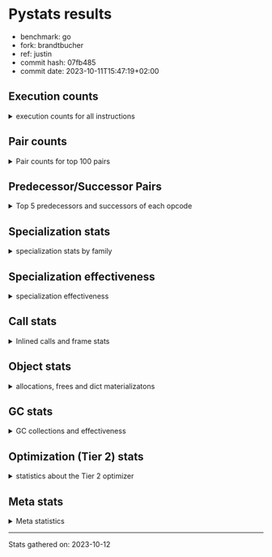 
# Pystats results

- benchmark: go
- fork: brandtbucher
- ref: justin
- commit hash: 07fb485
- commit date: 2023-10-11T15:47:19+02:00

## Execution counts

<details>
<summary> execution counts for all instructions </summary>

|Name | Count | Self | Cumulative | Miss ratio | 
|---|---:|---:|---:|---:|
| LOAD_FAST | 362,138,460 | 25.0% | 25.0% |  |
| LOAD_ATTR_WITH_HINT | 148,575,720 | 10.3% | 35.3% |  |
| STORE_FAST | 94,490,280 | 6.5% | 41.8% |  |
| POP_JUMP_IF_FALSE | 76,645,860 | 5.3% | 47.1% |  |
| LOAD_ATTR_INSTANCE_VALUE | 71,792,460 | 5.0% | 52.1% |  |
| COMPARE_OP_INT | 59,048,760 | 4.1% | 56.2% | 0.0% |
| RESUME_CHECK | 49,134,000 | 3.4% | 59.6% | 0.0% |
| LOAD_CONST | 40,957,320 | 2.8% | 62.4% |  |
| CALL_PY_EXACT_ARGS | 39,130,620 | 2.7% | 65.1% |  |
| LOAD_FAST_LOAD_FAST | 35,151,960 | 2.4% | 67.6% |  |
| RETURN_VALUE | 35,078,340 | 2.4% | 70.0% |  |
| COPY | 34,855,680 | 2.4% | 72.4% |  |
| STORE_ATTR_WITH_HINT | 30,535,780 | 2.1% | 74.5% | 0.0% |
| TO_BOOL_BOOL | 30,197,460 | 2.1% | 76.6% | 2.1% |
| LOAD_GLOBAL_MODULE | 29,384,500 | 2.0% | 78.6% |  |
| POP_TOP | 24,285,060 | 1.7% | 80.3% |  |
| POP_JUMP_IF_TRUE | 23,333,220 | 1.6% | 81.9% |  |
| LOAD_ATTR | 23,136,820 | 1.6% | 83.5% |  |
| ENTER_EXECUTOR | 21,902,280 | 1.5% | 85.0% |  |
| SWAP | 19,663,740 | 1.4% | 86.4% |  |
| LOAD_ATTR_METHOD_WITH_VALUES | 19,350,720 | 1.3% | 87.7% | 0.0% |
| RETURN_CONST | 19,128,660 | 1.3% | 89.0% |  |
| BINARY_SUBSCR_LIST_INT | 18,781,800 | 1.3% | 90.3% | 0.2% |
| BINARY_OP_SUBTRACT_INT | 15,065,940 | 1.0% | 91.4% |  |
| BINARY_OP_ADD_INT | 14,607,140 | 1.0% | 92.4% | 0.6% |
| STORE_ATTR_INSTANCE_VALUE | 13,133,220 | 0.9% | 93.3% |  |
| BINARY_OP | 13,028,160 | 0.9% | 94.2% |  |
| TO_BOOL_INT | 9,947,220 | 0.7% | 94.9% | 6.4% |
| STORE_SUBSCR_LIST_INT | 8,497,080 | 0.6% | 95.5% |  |
| CALL_PY_WITH_DEFAULTS | 6,332,760 | 0.4% | 95.9% |  |
| GET_ITER | 5,761,020 | 0.4% | 96.3% |  |
| FOR_ITER_LIST | 5,717,520 | 0.4% | 96.7% |  |
| CALL | 5,286,540 | 0.4% | 97.1% |  |
| STORE_GLOBAL | 5,201,940 | 0.4% | 97.4% |  |
| LOAD_ATTR_METHOD_NO_DICT | 4,478,400 | 0.3% | 97.7% |  |
| JUMP_FORWARD | 3,506,340 | 0.2% | 98.0% |  |
| LOAD_GLOBAL_BUILTIN | 3,067,620 | 0.2% | 98.2% |  |
| CALL_KW | 2,722,020 | 0.2% | 98.4% |  |
| CALL_LEN | 2,122,380 | 0.1% | 98.5% |  |
| STORE_FAST_STORE_FAST | 1,916,880 | 0.1% | 98.7% |  |
| UNARY_NOT | 1,887,540 | 0.1% | 98.8% |  |
| CONTAINS_OP | 1,887,540 | 0.1% | 98.9% |  |
| CALL_LIST_APPEND | 1,858,800 | 0.1% | 99.1% |  |
| PUSH_NULL | 1,748,760 | 0.1% | 99.2% |  |
| LOAD_ATTR_MODULE | 1,702,600 | 0.1% | 99.3% |  |
| CALL_METHOD_DESCRIPTOR_O | 1,296,180 | 0.1% | 99.4% |  |
| CALL_METHOD_DESCRIPTOR_FAST | 1,296,120 | 0.1% | 99.5% | 0.0% |
| LIST_APPEND | 1,008,660 | 0.1% | 99.5% |  |
| CALL_BUILTIN_CLASS | 932,460 | 0.1% | 99.6% |  |
| CALL_BUILTIN_O | 925,020 | 0.1% | 99.7% |  |
| BINARY_OP_MULTIPLY_INT | 882,960 | 0.1% | 99.7% |  |
| CALL_BUILTIN_FAST | 837,900 | 0.1% | 99.8% |  |
| BINARY_OP_ADD_FLOAT | 837,900 | 0.1% | 99.8% |  |
| TO_BOOL_ALWAYS_TRUE | 825,320 | 0.1% | 99.9% | 2.6% |
| COMPARE_OP_FLOAT | 796,020 | 0.1% | 100.0% | 2.4% |
| COMPARE_OP | 98,280 | 0.0% | 100.0% |  |
| BUILD_LIST | 67,800 | 0.0% | 100.0% |  |
| CALL_METHOD_DESCRIPTOR_NOARGS | 53,280 | 0.0% | 100.0% |  |
| EXIT_INIT_CHECK | 46,140 | 0.0% | 100.0% |  |
| CALL_ALLOC_AND_ENTER_INIT | 46,140 | 0.0% | 100.0% |  |
| POP_JUMP_IF_NOT_NONE | 41,160 | 0.0% | 100.0% |  |
| IS_OP | 41,160 | 0.0% | 100.0% |  |
| TO_BOOL_NONE | 36,380 | 0.0% | 100.0% | 60.4% |
| LOAD_FAST_AND_CLEAR | 33,960 | 0.0% | 100.0% |  |
| FOR_ITER_RANGE | 33,960 | 0.0% | 100.0% |  |
| STORE_FAST_LOAD_FAST | 24,060 | 0.0% | 100.0% |  |
| NOP | 12,060 | 0.0% | 100.0% |  |
| TO_BOOL_LIST | 12,000 | 0.0% | 100.0% |  |
| UNPACK_SEQUENCE_TWO_TUPLE | 9,720 | 0.0% | 100.0% |  |
| FOR_ITER_TUPLE | 9,720 | 0.0% | 100.0% |  |
| STORE_ATTR | 7,940 | 0.0% | 100.0% |  |
| BINARY_SUBSCR | 2,280 | 0.0% | 100.0% |  |
| LOAD_GLOBAL | 220 | 0.0% | 100.0% |  |
| LOAD_DEREF | 180 | 0.0% | 100.0% |  |
| JUMP_BACKWARD | 180 | 0.0% | 100.0% |  |
| COPY_FREE_VARS | 120 | 0.0% | 100.0% |  |
| CALL_ISINSTANCE | 120 | 0.0% | 100.0% |  |
| BUILD_TUPLE | 120 | 0.0% | 100.0% |  |
| LOAD_SUPER_ATTR_METHOD | 60 | 0.0% | 100.0% |  |
| CALL_TYPE_1 | 60 | 0.0% | 100.0% |  |
| CALL_FUNCTION_EX | 60 | 0.0% | 100.0% |  |
| BINARY_OP_SUBTRACT_FLOAT | 60 | 0.0% | 100.0% |  |


</details>

## Pair counts

<details>
<summary> Pair counts for top 100 pairs </summary>

|Pair | Count | Self | Cumulative | 
|---|---:|---:|---:|
| LOAD_FAST LOAD_ATTR_WITH_HINT | 136,009,560 | 9.4% | 9.4% |
| STORE_FAST LOAD_FAST | 77,856,540 | 5.4% | 14.8% |
| POP_JUMP_IF_FALSE LOAD_FAST | 61,244,280 | 4.2% | 19.0% |
| COMPARE_OP_INT POP_JUMP_IF_FALSE | 47,734,980 | 3.3% | 22.3% |
| LOAD_ATTR_WITH_HINT LOAD_FAST | 42,245,460 | 2.9% | 25.2% |
| RESUME_CHECK LOAD_FAST | 40,609,980 | 2.8% | 28.0% |
| LOAD_FAST LOAD_ATTR_INSTANCE_VALUE | 39,312,160 | 2.7% | 30.8% |
| CALL_PY_EXACT_ARGS RESUME_CHECK | 39,130,620 | 2.7% | 33.5% |
| LOAD_ATTR_INSTANCE_VALUE LOAD_FAST | 30,350,400 | 2.1% | 35.6% |
| LOAD_FAST RETURN_VALUE | 29,576,460 | 2.0% | 37.6% |
| RETURN_VALUE STORE_FAST | 29,572,020 | 2.0% | 39.7% |
| LOAD_ATTR_WITH_HINT COMPARE_OP_INT | 29,555,340 | 2.0% | 41.7% |
| LOAD_ATTR_WITH_HINT STORE_FAST | 29,381,880 | 2.0% | 43.7% |
| LOAD_FAST COPY | 25,387,620 | 1.8% | 45.5% |
| LOAD_FAST LOAD_ATTR | 23,131,040 | 1.6% | 47.1% |
| TO_BOOL_BOOL POP_JUMP_IF_FALSE | 23,060,820 | 1.6% | 48.7% |
| LOAD_FAST CALL_PY_EXACT_ARGS | 22,063,060 | 1.5% | 50.2% |
| STORE_ATTR_WITH_HINT LOAD_FAST | 21,309,380 | 1.5% | 51.7% |
| LOAD_FAST TO_BOOL_BOOL | 21,304,200 | 1.5% | 53.2% |
| LOAD_ATTR LOAD_FAST | 18,387,900 | 1.3% | 54.4% |
| LOAD_ATTR_WITH_HINT LOAD_CONST | 17,688,420 | 1.2% | 55.6% |
| LOAD_FAST_LOAD_FAST LOAD_ATTR_INSTANCE_VALUE | 16,674,780 | 1.2% | 56.8% |
| LOAD_GLOBAL_MODULE COMPARE_OP_INT | 15,295,480 | 1.1% | 57.9% |
| RETURN_CONST POP_TOP | 14,737,920 | 1.0% | 58.9% |
| LOAD_FAST BINARY_SUBSCR_LIST_INT | 13,345,880 | 0.9% | 59.8% |
| POP_TOP LOAD_FAST | 12,286,620 | 0.8% | 60.7% |
| LOAD_ATTR_INSTANCE_VALUE LOAD_ATTR_METHOD_WITH_VALUES | 11,678,820 | 0.8% | 61.5% |
| SWAP STORE_ATTR_WITH_HINT | 11,320,080 | 0.8% | 62.2% |
| COPY LOAD_ATTR_WITH_HINT | 11,320,080 | 0.8% | 63.0% |
| LOAD_CONST BINARY_OP_SUBTRACT_INT | 11,290,860 | 0.8% | 63.8% |
| COMPARE_OP_INT POP_JUMP_IF_TRUE | 11,289,660 | 0.8% | 64.6% |
| LOAD_CONST BINARY_OP_ADD_INT | 11,033,980 | 0.8% | 65.3% |
| LOAD_FAST STORE_ATTR_WITH_HINT | 10,275,740 | 0.7% | 66.1% |
| POP_JUMP_IF_TRUE ENTER_EXECUTOR | 9,740,880 | 0.7% | 66.7% |
| LOAD_ATTR_METHOD_WITH_VALUES LOAD_FAST | 9,354,660 | 0.6% | 67.4% |
| LOAD_ATTR_WITH_HINT LOAD_GLOBAL_MODULE | 9,022,920 | 0.6% | 68.0% |
| BINARY_OP_SUBTRACT_INT SWAP | 8,638,020 | 0.6% | 68.6% |
| LOAD_FAST STORE_SUBSCR_LIST_INT | 8,497,080 | 0.6% | 69.2% |
| SWAP STORE_ATTR_INSTANCE_VALUE | 8,223,420 | 0.6% | 69.8% |
| COPY LOAD_ATTR_INSTANCE_VALUE | 8,223,420 | 0.6% | 70.3% |
| BINARY_SUBSCR_LIST_INT BINARY_OP | 8,196,840 | 0.6% | 70.9% |
| BINARY_OP SWAP | 8,196,840 | 0.6% | 71.5% |
| LOAD_FAST LOAD_ATTR_METHOD_WITH_VALUES | 7,650,060 | 0.5% | 72.0% |
| LOAD_FAST_LOAD_FAST STORE_ATTR_WITH_HINT | 7,499,340 | 0.5% | 72.5% |
| LOAD_CONST COMPARE_OP_INT | 7,403,140 | 0.5% | 73.0% |
| POP_JUMP_IF_FALSE LOAD_FAST_LOAD_FAST | 7,061,280 | 0.5% | 73.5% |
| POP_JUMP_IF_TRUE LOAD_FAST | 6,763,620 | 0.5% | 74.0% |
| ENTER_EXECUTOR LOAD_FAST | 6,685,980 | 0.5% | 74.4% |
| LOAD_FAST LOAD_GLOBAL_MODULE | 6,681,400 | 0.5% | 74.9% |
| BINARY_SUBSCR_LIST_INT STORE_FAST | 6,612,680 | 0.5% | 75.4% |
| STORE_FAST LOAD_FAST_LOAD_FAST | 6,382,440 | 0.4% | 75.8% |
| CALL_PY_WITH_DEFAULTS RESUME_CHECK | 6,332,760 | 0.4% | 76.2% |
| LOAD_GLOBAL_MODULE LOAD_FAST | 5,985,300 | 0.4% | 76.6% |
| LOAD_FAST LOAD_CONST | 5,903,040 | 0.4% | 77.1% |
| LOAD_ATTR_METHOD_WITH_VALUES LOAD_FAST_LOAD_FAST | 5,897,160 | 0.4% | 77.5% |
| COPY TO_BOOL_INT | 5,844,120 | 0.4% | 77.9% |
| BINARY_OP_ADD_INT STORE_FAST | 5,828,580 | 0.4% | 78.3% |
| GET_ITER FOR_ITER_LIST | 5,705,280 | 0.4% | 78.7% |
| FOR_ITER_LIST STORE_FAST | 5,693,460 | 0.4% | 79.1% |
| STORE_FAST COPY | 5,662,620 | 0.4% | 79.4% |
| COPY STORE_FAST | 5,662,620 | 0.4% | 79.8% |
| LOAD_ATTR_WITH_HINT GET_ITER | 5,625,660 | 0.4% | 80.2% |
| STORE_ATTR_INSTANCE_VALUE LOAD_FAST | 5,470,440 | 0.4% | 80.6% |
| TO_BOOL_BOOL POP_JUMP_IF_TRUE | 5,237,100 | 0.4% | 81.0% |
| LOAD_GLOBAL_MODULE LOAD_CONST | 5,201,940 | 0.4% | 81.3% |
| BINARY_OP_ADD_INT STORE_GLOBAL | 5,201,940 | 0.4% | 81.7% |
| TO_BOOL_INT POP_JUMP_IF_TRUE | 5,156,520 | 0.4% | 82.0% |
| BINARY_OP_SUBTRACT_INT STORE_FAST | 5,131,860 | 0.4% | 82.4% |
| TO_BOOL_INT POP_JUMP_IF_FALSE | 4,778,700 | 0.3% | 82.7% |
| LOAD_ATTR_INSTANCE_VALUE LOAD_ATTR_METHOD_NO_DICT | 4,418,100 | 0.3% | 83.0% |
| POP_TOP RETURN_CONST | 4,369,080 | 0.3% | 83.3% |
| STORE_ATTR_WITH_HINT ENTER_EXECUTOR | 4,345,140 | 0.3% | 83.6% |
| ENTER_EXECUTOR CALL_PY_WITH_DEFAULTS | 4,302,900 | 0.3% | 83.9% |
| POP_JUMP_IF_TRUE POP_TOP | 4,291,380 | 0.3% | 84.2% |
| STORE_ATTR_INSTANCE_VALUE RETURN_CONST | 4,138,440 | 0.3% | 84.5% |
| LOAD_ATTR_WITH_HINT BINARY_SUBSCR_LIST_INT | 4,092,360 | 0.3% | 84.8% |
| LOAD_ATTR_METHOD_WITH_VALUES CALL_PY_EXACT_ARGS | 4,074,720 | 0.3% | 85.1% |
| RESUME_CHECK LOAD_FAST_LOAD_FAST | 4,031,580 | 0.3% | 85.4% |
| STORE_SUBSCR_LIST_INT RETURN_CONST | 3,997,620 | 0.3% | 85.6% |
| STORE_SUBSCR_LIST_INT LOAD_FAST_LOAD_FAST | 3,997,620 | 0.3% | 85.9% |
| LOAD_ATTR_WITH_HINT LOAD_ATTR_INSTANCE_VALUE | 3,966,720 | 0.3% | 86.2% |
| RESUME_CHECK LOAD_GLOBAL_MODULE | 3,959,120 | 0.3% | 86.5% |
| STORE_GLOBAL LOAD_FAST | 3,917,880 | 0.3% | 86.7% |
| LOAD_FAST_LOAD_FAST BINARY_OP_SUBTRACT_INT | 3,775,080 | 0.3% | 87.0% |
| RETURN_CONST TO_BOOL_BOOL | 3,709,980 | 0.3% | 87.3% |
| LOAD_ATTR_INSTANCE_VALUE LOAD_ATTR_INSTANCE_VALUE | 3,603,300 | 0.2% | 87.5% |
| LOAD_CONST LOAD_FAST | 3,569,460 | 0.2% | 87.7% |
| LOAD_ATTR_INSTANCE_VALUE COMPARE_OP_INT | 3,547,680 | 0.2% | 88.0% |
| LOAD_ATTR_INSTANCE_VALUE CALL_PY_EXACT_ARGS | 3,183,600 | 0.2% | 88.2% |
| LOAD_FAST_LOAD_FAST CALL_PY_EXACT_ARGS | 3,153,480 | 0.2% | 88.4% |
| LOAD_ATTR_METHOD_NO_DICT LOAD_FAST | 3,129,060 | 0.2% | 88.6% |
| LOAD_GLOBAL_BUILTIN LOAD_FAST | 2,960,400 | 0.2% | 88.9% |
| CALL_KW RESUME_CHECK | 2,722,020 | 0.2% | 89.0% |
| BINARY_OP_ADD_INT SWAP | 2,708,640 | 0.2% | 89.2% |
| BINARY_SUBSCR_LIST_INT CALL_PY_EXACT_ARGS | 2,640,840 | 0.2% | 89.4% |
| POP_JUMP_IF_FALSE POP_TOP | 2,638,140 | 0.2% | 89.6% |
| ENTER_EXECUTOR CALL | 2,636,280 | 0.2% | 89.8% |
| LOAD_ATTR_WITH_HINT TO_BOOL_BOOL | 2,633,820 | 0.2% | 90.0% |
| CALL STORE_FAST | 2,621,820 | 0.2% | 90.1% |
| CALL LOAD_FAST | 2,621,820 | 0.2% | 90.3% |


</details>

## Predecessor/Successor Pairs

<details>
<summary> Top 5 predecessors and successors of each opcode </summary>

### BINARY_SUBSCR

<details>
<summary> Successors and predecessors for BINARY_SUBSCR </summary>

|Predecessors | Count | Percentage | 
|---|---:|---:|
| LOAD_FAST | 1,300 | 57.0% |
| BINARY_SUBSCR_LIST_INT | 820 | 36.0% |
| BINARY_SUBSCR | 160 | 7.0% |

|Successors | Count | Percentage | 
|---|---:|---:|
| STORE_FAST | 1,300 | 57.0% |
| BINARY_SUBSCR_LIST_INT | 820 | 36.0% |
| BINARY_SUBSCR | 160 | 7.0% |


</details>

### EXIT_INIT_CHECK

<details>
<summary> Successors and predecessors for EXIT_INIT_CHECK </summary>

|Predecessors | Count | Percentage | 
|---|---:|---:|
| RETURN_CONST | 46,140 | 100.0% |

|Successors | Count | Percentage | 
|---|---:|---:|
| RETURN_VALUE | 46,140 | 100.0% |


</details>

### GET_ITER

<details>
<summary> Successors and predecessors for GET_ITER </summary>

|Predecessors | Count | Percentage | 
|---|---:|---:|
| LOAD_ATTR_WITH_HINT | 5,625,660 | 97.7% |
| LOAD_ATTR_INSTANCE_VALUE | 67,680 | 1.2% |
| CALL_BUILTIN_CLASS | 33,960 | 0.6% |
| LOAD_FAST | 24,000 | 0.4% |
| LOAD_CONST | 9,720 | 0.2% |

|Successors | Count | Percentage | 
|---|---:|---:|
| FOR_ITER_LIST | 5,705,280 | 99.0% |
| LOAD_FAST_AND_CLEAR | 33,960 | 0.6% |
| FOR_ITER_RANGE | 12,060 | 0.2% |
| FOR_ITER_TUPLE | 9,720 | 0.2% |


</details>

### NOP

<details>
<summary> Successors and predecessors for NOP </summary>

|Predecessors | Count | Percentage | 
|---|---:|---:|
| STORE_FAST | 12,000 | 99.5% |
| POP_TOP | 60 | 0.5% |

|Successors | Count | Percentage | 
|---|---:|---:|
| LOAD_FAST | 12,000 | 99.5% |
| LOAD_DEREF | 60 | 0.5% |


</details>

### POP_TOP

<details>
<summary> Successors and predecessors for POP_TOP </summary>

|Predecessors | Count | Percentage | 
|---|---:|---:|
| RETURN_CONST | 14,737,920 | 60.7% |
| POP_JUMP_IF_TRUE | 4,291,380 | 17.7% |
| POP_JUMP_IF_FALSE | 2,638,140 | 10.9% |
| CALL_METHOD_DESCRIPTOR_O | 1,296,180 | 5.3% |
| CALL_METHOD_DESCRIPTOR_FAST | 1,296,120 | 5.3% |

|Successors | Count | Percentage | 
|---|---:|---:|
| LOAD_FAST | 12,286,620 | 50.6% |
| RETURN_CONST | 4,369,080 | 18.0% |
| ENTER_EXECUTOR | 2,252,760 | 9.3% |
| LOAD_CONST | 1,887,600 | 7.8% |
| LOAD_FAST_LOAD_FAST | 1,284,060 | 5.3% |


</details>

### PUSH_NULL

<details>
<summary> Successors and predecessors for PUSH_NULL </summary>

|Predecessors | Count | Percentage | 
|---|---:|---:|
| LOAD_ATTR_MODULE | 1,702,540 | 97.4% |
| LOAD_FAST | 46,140 | 2.6% |
| LOAD_DEREF | 60 | 0.0% |
| LOAD_ATTR | 20 | 0.0% |

|Successors | Count | Percentage | 
|---|---:|---:|
| LOAD_FAST | 883,920 | 50.5% |
| LOAD_GLOBAL_MODULE | 837,900 | 47.9% |
| CALL | 12,260 | 0.7% |
| LOAD_CONST | 9,780 | 0.6% |
| LOAD_GLOBAL_BUILTIN | 4,860 | 0.3% |


</details>

### RETURN_VALUE

<details>
<summary> Successors and predecessors for RETURN_VALUE </summary>

|Predecessors | Count | Percentage | 
|---|---:|---:|
| LOAD_FAST | 29,576,460 | 84.3% |
| CONTAINS_OP | 1,887,540 | 5.4% |
| RETURN_VALUE | 1,349,400 | 3.8% |
| BINARY_OP_ADD_FLOAT | 837,900 | 2.4% |
| POP_JUMP_IF_FALSE | 775,980 | 2.2% |

|Successors | Count | Percentage | 
|---|---:|---:|
| STORE_FAST | 29,572,020 | 84.3% |
| RETURN_VALUE | 1,349,400 | 3.8% |
| CALL_PY_EXACT_ARGS | 1,308,120 | 3.7% |
| TO_BOOL_INT | 1,249,740 | 3.6% |
| LOAD_FAST | 863,640 | 2.5% |


</details>

### UNARY_NOT

<details>
<summary> Successors and predecessors for UNARY_NOT </summary>

|Predecessors | Count | Percentage | 
|---|---:|---:|
| TO_BOOL_BOOL | 1,887,540 | 100.0% |

|Successors | Count | Percentage | 
|---|---:|---:|
| COPY | 1,887,540 | 100.0% |


</details>

### BINARY_OP

<details>
<summary> Successors and predecessors for BINARY_OP </summary>

|Predecessors | Count | Percentage | 
|---|---:|---:|
| BINARY_SUBSCR_LIST_INT | 8,196,840 | 62.9% |
| LOAD_FAST | 2,621,780 | 20.1% |
| CALL_BUILTIN_CLASS | 837,900 | 6.4% |
| BINARY_OP_MULTIPLY_INT | 837,900 | 6.4% |
| ENTER_EXECUTOR | 332,860 | 2.6% |

|Successors | Count | Percentage | 
|---|---:|---:|
| SWAP | 8,196,840 | 62.9% |
| CALL | 2,621,760 | 20.1% |
| STORE_FAST | 1,344,060 | 10.3% |
| CALL_BUILTIN_O | 837,900 | 6.4% |
| STORE_FAST_STORE_FAST | 9,720 | 0.1% |


</details>

### BUILD_LIST

<details>
<summary> Successors and predecessors for BUILD_LIST </summary>

|Predecessors | Count | Percentage | 
|---|---:|---:|
| SWAP | 33,960 | 50.1% |
| STORE_ATTR_INSTANCE_VALUE | 12,120 | 17.9% |
| LOAD_FAST | 12,000 | 17.7% |
| STORE_FAST_STORE_FAST | 9,720 | 14.3% |

|Successors | Count | Percentage | 
|---|---:|---:|
| SWAP | 33,960 | 50.1% |
| LOAD_FAST | 21,840 | 32.2% |
| STORE_FAST | 12,000 | 17.7% |


</details>

### BUILD_TUPLE

<details>
<summary> Successors and predecessors for BUILD_TUPLE </summary>

|Predecessors | Count | Percentage | 
|---|---:|---:|
| LOAD_GLOBAL_BUILTIN | 120 | 100.0% |

|Successors | Count | Percentage | 
|---|---:|---:|
| CALL_ISINSTANCE | 120 | 100.0% |


</details>

### CALL

<details>
<summary> Successors and predecessors for CALL </summary>

|Predecessors | Count | Percentage | 
|---|---:|---:|
| ENTER_EXECUTOR | 2,636,280 | 49.9% |
| BINARY_OP | 2,621,760 | 49.6% |
| PUSH_NULL | 12,260 | 0.2% |
| LOAD_CONST | 9,780 | 0.2% |
| CALL_LEN | 4,860 | 0.1% |

|Successors | Count | Percentage | 
|---|---:|---:|
| STORE_FAST | 2,621,820 | 49.6% |
| LOAD_FAST | 2,621,820 | 49.6% |
| RESUME_CHECK | 41,160 | 0.8% |
| CALL | 1,440 | 0.0% |
| CALL_PY_EXACT_ARGS | 100 | 0.0% |


</details>

### CALL_FUNCTION_EX

<details>
<summary> Successors and predecessors for CALL_FUNCTION_EX </summary>

|Predecessors | Count | Percentage | 
|---|---:|---:|
| LOAD_FAST | 60 | 100.0% |

|Successors | Count | Percentage | 
|---|---:|---:|
| COPY_FREE_VARS | 60 | 100.0% |


</details>

### CALL_KW

<details>
<summary> Successors and predecessors for CALL_KW </summary>

|Predecessors | Count | Percentage | 
|---|---:|---:|
| LOAD_CONST | 2,584,800 | 95.0% |
| ENTER_EXECUTOR | 137,220 | 5.0% |

|Successors | Count | Percentage | 
|---|---:|---:|
| RESUME_CHECK | 2,722,020 | 100.0% |


</details>

### COMPARE_OP

<details>
<summary> Successors and predecessors for COMPARE_OP </summary>

|Predecessors | Count | Percentage | 
|---|---:|---:|
| LOAD_CONST | 30,140 | 30.7% |
| LOAD_FAST_LOAD_FAST | 30,120 | 30.6% |
| COMPARE_OP_INT | 24,120 | 24.5% |
| RETURN_VALUE | 12,000 | 12.2% |
| COMPARE_OP | 980 | 1.0% |

|Successors | Count | Percentage | 
|---|---:|---:|
| POP_JUMP_IF_FALSE | 84,240 | 85.7% |
| STORE_FAST | 12,000 | 12.2% |
| COMPARE_OP | 980 | 1.0% |
| POP_JUMP_IF_TRUE | 540 | 0.5% |
| COMPARE_OP_FLOAT | 360 | 0.4% |


</details>

### CONTAINS_OP

<details>
<summary> Successors and predecessors for CONTAINS_OP </summary>

|Predecessors | Count | Percentage | 
|---|---:|---:|
| LOAD_ATTR_INSTANCE_VALUE | 1,887,540 | 100.0% |

|Successors | Count | Percentage | 
|---|---:|---:|
| RETURN_VALUE | 1,887,540 | 100.0% |


</details>

### COPY

<details>
<summary> Successors and predecessors for COPY </summary>

|Predecessors | Count | Percentage | 
|---|---:|---:|
| LOAD_FAST | 25,387,620 | 72.8% |
| STORE_FAST | 5,662,620 | 16.2% |
| UNARY_NOT | 1,887,540 | 5.4% |
| LOAD_CONST | 1,887,540 | 5.4% |
| SWAP | 18,360 | 0.1% |

|Successors | Count | Percentage | 
|---|---:|---:|
| LOAD_ATTR_WITH_HINT | 11,320,080 | 32.5% |
| LOAD_ATTR_INSTANCE_VALUE | 8,223,420 | 23.6% |
| TO_BOOL_INT | 5,844,120 | 16.8% |
| STORE_FAST | 5,662,620 | 16.2% |
| TO_BOOL_BOOL | 1,887,540 | 5.4% |


</details>

### COPY_FREE_VARS

<details>
<summary> Successors and predecessors for COPY_FREE_VARS </summary>

|Predecessors | Count | Percentage | 
|---|---:|---:|
| CALL_FUNCTION_EX | 60 | 50.0% |
| CALL | 60 | 50.0% |

|Successors | Count | Percentage | 
|---|---:|---:|
| RESUME_CHECK | 120 | 100.0% |


</details>

### ENTER_EXECUTOR

<details>
<summary> Successors and predecessors for ENTER_EXECUTOR </summary>

|Predecessors | Count | Percentage | 
|---|---:|---:|
| POP_JUMP_IF_TRUE | 9,740,880 | 44.5% |
| STORE_ATTR_WITH_HINT | 4,345,140 | 19.8% |
| POP_TOP | 2,252,760 | 10.3% |
| ENTER_EXECUTOR | 1,824,540 | 8.3% |
| STORE_FAST | 1,348,920 | 6.2% |

|Successors | Count | Percentage | 
|---|---:|---:|
| LOAD_FAST | 6,685,980 | 30.5% |
| CALL_PY_WITH_DEFAULTS | 4,302,900 | 19.6% |
| CALL | 2,636,280 | 12.0% |
| ENTER_EXECUTOR | 1,824,540 | 8.3% |
| RETURN_CONST | 1,682,400 | 7.7% |


</details>

### IS_OP

<details>
<summary> Successors and predecessors for IS_OP </summary>

|Predecessors | Count | Percentage | 
|---|---:|---:|
| LOAD_GLOBAL_MODULE | 41,160 | 100.0% |

|Successors | Count | Percentage | 
|---|---:|---:|
| POP_JUMP_IF_FALSE | 41,160 | 100.0% |


</details>

### JUMP_BACKWARD

<details>
<summary> Successors and predecessors for JUMP_BACKWARD </summary>

|Predecessors | Count | Percentage | 
|---|---:|---:|
| STORE_FAST_STORE_FAST | 180 | 100.0% |

|Successors | Count | Percentage | 
|---|---:|---:|
| FOR_ITER_LIST | 180 | 100.0% |


</details>

### JUMP_FORWARD

<details>
<summary> Successors and predecessors for JUMP_FORWARD </summary>

|Predecessors | Count | Percentage | 
|---|---:|---:|
| STORE_FAST | 1,514,700 | 43.2% |
| POP_TOP | 1,284,060 | 36.6% |
| STORE_ATTR_INSTANCE_VALUE | 678,300 | 19.3% |
| POP_JUMP_IF_TRUE | 17,280 | 0.5% |
| CALL_LIST_APPEND | 12,000 | 0.3% |

|Successors | Count | Percentage | 
|---|---:|---:|
| LOAD_GLOBAL_MODULE | 1,490,700 | 42.5% |
| LOAD_FAST | 1,328,700 | 37.9% |
| LOAD_FAST_LOAD_FAST | 678,300 | 19.3% |
| LOAD_CONST | 8,640 | 0.2% |


</details>

### LIST_APPEND

<details>
<summary> Successors and predecessors for LIST_APPEND </summary>

|Predecessors | Count | Percentage | 
|---|---:|---:|
| LOAD_FAST | 957,720 | 94.9% |
| RETURN_VALUE | 38,880 | 3.9% |
| LOAD_CONST | 12,060 | 1.2% |

|Successors | Count | Percentage | 
|---|---:|---:|
| ENTER_EXECUTOR | 1,008,660 | 100.0% |


</details>

### LOAD_ATTR

<details>
<summary> Successors and predecessors for LOAD_ATTR </summary>

|Predecessors | Count | Percentage | 
|---|---:|---:|
| LOAD_FAST | 23,131,040 | 100.0% |
| LOAD_ATTR | 5,680 | 0.0% |
| LOAD_GLOBAL_MODULE | 60 | 0.0% |
| RETURN_VALUE | 20 | 0.0% |
| LOAD_GLOBAL | 20 | 0.0% |

|Successors | Count | Percentage | 
|---|---:|---:|
| LOAD_FAST | 18,387,900 | 79.5% |
| LOAD_CONST | 2,388,180 | 10.3% |
| CALL_PY_WITH_DEFAULTS | 1,809,720 | 7.8% |
| LOAD_FAST_LOAD_FAST | 504,000 | 2.2% |
| STORE_FAST | 41,160 | 0.2% |


</details>

### LOAD_CONST

<details>
<summary> Successors and predecessors for LOAD_CONST </summary>

|Predecessors | Count | Percentage | 
|---|---:|---:|
| LOAD_ATTR_WITH_HINT | 17,688,420 | 43.2% |
| LOAD_FAST | 5,903,040 | 14.4% |
| LOAD_GLOBAL_MODULE | 5,201,940 | 12.7% |
| LOAD_CONST | 2,584,800 | 6.3% |
| STORE_ATTR_WITH_HINT | 2,573,400 | 6.3% |

|Successors | Count | Percentage | 
|---|---:|---:|
| BINARY_OP_SUBTRACT_INT | 11,290,860 | 27.6% |
| BINARY_OP_ADD_INT | 11,033,980 | 26.9% |
| COMPARE_OP_INT | 7,403,140 | 18.1% |
| LOAD_FAST | 3,569,460 | 8.7% |
| LOAD_CONST | 2,584,800 | 6.3% |


</details>

### LOAD_DEREF

<details>
<summary> Successors and predecessors for LOAD_DEREF </summary>

|Predecessors | Count | Percentage | 
|---|---:|---:|
| STORE_FAST | 60 | 33.3% |
| NOP | 60 | 33.3% |
| LOAD_GLOBAL_BUILTIN | 60 | 33.3% |

|Successors | Count | Percentage | 
|---|---:|---:|
| STORE_FAST | 60 | 33.3% |
| PUSH_NULL | 60 | 33.3% |
| LOAD_FAST | 60 | 33.3% |


</details>

### LOAD_FAST

<details>
<summary> Successors and predecessors for LOAD_FAST </summary>

|Predecessors | Count | Percentage | 
|---|---:|---:|
| STORE_FAST | 77,856,540 | 21.5% |
| POP_JUMP_IF_FALSE | 61,244,280 | 16.9% |
| LOAD_ATTR_WITH_HINT | 42,245,460 | 11.7% |
| RESUME_CHECK | 40,609,980 | 11.2% |
| LOAD_ATTR_INSTANCE_VALUE | 30,350,400 | 8.4% |

|Successors | Count | Percentage | 
|---|---:|---:|
| LOAD_ATTR_WITH_HINT | 136,009,560 | 37.6% |
| LOAD_ATTR_INSTANCE_VALUE | 39,312,160 | 10.9% |
| RETURN_VALUE | 29,576,460 | 8.2% |
| COPY | 25,387,620 | 7.0% |
| LOAD_ATTR | 23,131,040 | 6.4% |


</details>

### LOAD_FAST_AND_CLEAR

<details>
<summary> Successors and predecessors for LOAD_FAST_AND_CLEAR </summary>

|Predecessors | Count | Percentage | 
|---|---:|---:|
| GET_ITER | 33,960 | 100.0% |

|Successors | Count | Percentage | 
|---|---:|---:|
| SWAP | 33,960 | 100.0% |


</details>

### LOAD_FAST_LOAD_FAST

<details>
<summary> Successors and predecessors for LOAD_FAST_LOAD_FAST </summary>

|Predecessors | Count | Percentage | 
|---|---:|---:|
| POP_JUMP_IF_FALSE | 7,061,280 | 20.1% |
| STORE_FAST | 6,382,440 | 18.2% |
| LOAD_ATTR_METHOD_WITH_VALUES | 5,897,160 | 16.8% |
| RESUME_CHECK | 4,031,580 | 11.5% |
| STORE_SUBSCR_LIST_INT | 3,997,620 | 11.4% |

|Successors | Count | Percentage | 
|---|---:|---:|
| LOAD_ATTR_INSTANCE_VALUE | 16,674,780 | 47.4% |
| STORE_ATTR_WITH_HINT | 7,499,340 | 21.3% |
| BINARY_OP_SUBTRACT_INT | 3,775,080 | 10.7% |
| CALL_PY_EXACT_ARGS | 3,153,480 | 9.0% |
| COMPARE_OP_INT | 2,565,240 | 7.3% |


</details>

### LOAD_GLOBAL

<details>
<summary> Successors and predecessors for LOAD_GLOBAL </summary>

|Predecessors | Count | Percentage | 
|---|---:|---:|
| STORE_FAST | 40 | 18.2% |
| RETURN_VALUE | 40 | 18.2% |
| RESUME_CHECK | 40 | 18.2% |
| STORE_ATTR_INSTANCE_VALUE | 20 | 9.1% |
| POP_TOP | 20 | 9.1% |

|Successors | Count | Percentage | 
|---|---:|---:|
| LOAD_GLOBAL_MODULE | 180 | 81.8% |
| LOAD_GLOBAL_BUILTIN | 20 | 9.1% |
| LOAD_ATTR | 20 | 9.1% |


</details>

### POP_JUMP_IF_FALSE

<details>
<summary> Successors and predecessors for POP_JUMP_IF_FALSE </summary>

|Predecessors | Count | Percentage | 
|---|---:|---:|
| COMPARE_OP_INT | 47,734,980 | 62.3% |
| TO_BOOL_BOOL | 23,060,820 | 30.1% |
| TO_BOOL_INT | 4,778,700 | 6.2% |
| ENTER_EXECUTOR | 926,820 | 1.2% |
| COMPARE_OP | 84,240 | 0.1% |

|Successors | Count | Percentage | 
|---|---:|---:|
| LOAD_FAST | 61,244,280 | 79.9% |
| LOAD_FAST_LOAD_FAST | 7,061,280 | 9.2% |
| POP_TOP | 2,638,140 | 3.4% |
| LOAD_GLOBAL_MODULE | 1,894,480 | 2.5% |
| RETURN_CONST | 1,691,940 | 2.2% |


</details>

### POP_JUMP_IF_NOT_NONE

<details>
<summary> Successors and predecessors for POP_JUMP_IF_NOT_NONE </summary>

|Predecessors | Count | Percentage | 
|---|---:|---:|
| LOAD_FAST | 41,160 | 100.0% |

|Successors | Count | Percentage | 
|---|---:|---:|
| LOAD_FAST | 41,160 | 100.0% |


</details>

### POP_JUMP_IF_TRUE

<details>
<summary> Successors and predecessors for POP_JUMP_IF_TRUE </summary>

|Predecessors | Count | Percentage | 
|---|---:|---:|
| COMPARE_OP_INT | 11,289,660 | 48.4% |
| TO_BOOL_BOOL | 5,237,100 | 22.4% |
| TO_BOOL_INT | 5,156,520 | 22.1% |
| TO_BOOL_ALWAYS_TRUE | 817,780 | 3.5% |
| COMPARE_OP_FLOAT | 795,660 | 3.4% |

|Successors | Count | Percentage | 
|---|---:|---:|
| ENTER_EXECUTOR | 9,740,880 | 41.7% |
| LOAD_FAST | 6,763,620 | 29.0% |
| POP_TOP | 4,291,380 | 18.4% |
| RETURN_CONST | 1,432,080 | 6.1% |
| RETURN_VALUE | 507,900 | 2.2% |


</details>

### RETURN_CONST

<details>
<summary> Successors and predecessors for RETURN_CONST </summary>

|Predecessors | Count | Percentage | 
|---|---:|---:|
| POP_TOP | 4,369,080 | 22.8% |
| STORE_ATTR_INSTANCE_VALUE | 4,138,440 | 21.6% |
| STORE_SUBSCR_LIST_INT | 3,997,620 | 20.9% |
| CALL_LIST_APPEND | 1,805,100 | 9.4% |
| POP_JUMP_IF_FALSE | 1,691,940 | 8.8% |

|Successors | Count | Percentage | 
|---|---:|---:|
| POP_TOP | 14,737,920 | 77.0% |
| TO_BOOL_BOOL | 3,709,980 | 19.4% |
| TO_BOOL_INT | 634,620 | 3.3% |
| EXIT_INIT_CHECK | 46,140 | 0.2% |


</details>

### STORE_ATTR

<details>
<summary> Successors and predecessors for STORE_ATTR </summary>

|Predecessors | Count | Percentage | 
|---|---:|---:|
| LOAD_FAST | 3,780 | 47.6% |
| LOAD_FAST_LOAD_FAST | 3,420 | 43.1% |
| STORE_ATTR | 540 | 6.8% |
| STORE_ATTR_WITH_HINT | 200 | 2.5% |

|Successors | Count | Percentage | 
|---|---:|---:|
| LOAD_CONST | 6,840 | 86.1% |
| STORE_ATTR | 540 | 6.8% |
| LOAD_FAST | 340 | 4.3% |
| STORE_ATTR_WITH_HINT | 200 | 2.5% |
| STORE_ATTR_INSTANCE_VALUE | 20 | 0.3% |


</details>

### STORE_FAST

<details>
<summary> Successors and predecessors for STORE_FAST </summary>

|Predecessors | Count | Percentage | 
|---|---:|---:|
| RETURN_VALUE | 29,572,020 | 31.3% |
| LOAD_ATTR_WITH_HINT | 29,381,880 | 31.1% |
| BINARY_SUBSCR_LIST_INT | 6,612,680 | 7.0% |
| BINARY_OP_ADD_INT | 5,828,580 | 6.2% |
| FOR_ITER_LIST | 5,693,460 | 6.0% |

|Successors | Count | Percentage | 
|---|---:|---:|
| LOAD_FAST | 77,856,540 | 82.4% |
| LOAD_FAST_LOAD_FAST | 6,382,440 | 6.8% |
| COPY | 5,662,620 | 6.0% |
| LOAD_GLOBAL_MODULE | 1,669,600 | 1.8% |
| JUMP_FORWARD | 1,514,700 | 1.6% |


</details>

### STORE_FAST_LOAD_FAST

<details>
<summary> Successors and predecessors for STORE_FAST_LOAD_FAST </summary>

|Predecessors | Count | Percentage | 
|---|---:|---:|
| FOR_ITER_LIST | 12,060 | 50.1% |
| COPY | 12,000 | 49.9% |

|Successors | Count | Percentage | 
|---|---:|---:|
| LOAD_ATTR_METHOD_WITH_VALUES | 12,060 | 50.1% |
| LOAD_ATTR_INSTANCE_VALUE | 12,000 | 49.9% |


</details>

### STORE_FAST_STORE_FAST

<details>
<summary> Successors and predecessors for STORE_FAST_STORE_FAST </summary>

|Predecessors | Count | Percentage | 
|---|---:|---:|
| COPY | 1,887,540 | 98.5% |
| UNPACK_SEQUENCE_TWO_TUPLE | 9,720 | 0.5% |
| BINARY_OP_ADD_INT | 9,720 | 0.5% |
| BINARY_OP | 9,720 | 0.5% |
| LOAD_FAST | 180 | 0.0% |

|Successors | Count | Percentage | 
|---|---:|---:|
| LOAD_FAST | 1,887,540 | 98.5% |
| LOAD_FAST_LOAD_FAST | 9,720 | 0.5% |
| LOAD_CONST | 9,720 | 0.5% |
| BUILD_LIST | 9,720 | 0.5% |
| JUMP_BACKWARD | 180 | 0.0% |


</details>

### STORE_GLOBAL

<details>
<summary> Successors and predecessors for STORE_GLOBAL </summary>

|Predecessors | Count | Percentage | 
|---|---:|---:|
| BINARY_OP_ADD_INT | 5,201,940 | 100.0% |

|Successors | Count | Percentage | 
|---|---:|---:|
| LOAD_FAST | 3,917,880 | 75.3% |
| LOAD_GLOBAL_MODULE | 1,284,060 | 24.7% |


</details>

### SWAP

<details>
<summary> Successors and predecessors for SWAP </summary>

|Predecessors | Count | Percentage | 
|---|---:|---:|
| BINARY_OP_SUBTRACT_INT | 8,638,020 | 43.9% |
| BINARY_OP | 8,196,840 | 41.7% |
| BINARY_OP_ADD_INT | 2,708,640 | 13.8% |
| LOAD_FAST_AND_CLEAR | 33,960 | 0.2% |
| ENTER_EXECUTOR | 33,960 | 0.2% |

|Successors | Count | Percentage | 
|---|---:|---:|
| STORE_ATTR_WITH_HINT | 11,320,080 | 57.6% |
| STORE_ATTR_INSTANCE_VALUE | 8,223,420 | 41.8% |
| STORE_FAST | 33,960 | 0.2% |
| BUILD_LIST | 33,960 | 0.2% |
| FOR_ITER_RANGE | 21,900 | 0.1% |


</details>

### BINARY_OP_ADD_FLOAT

<details>
<summary> Successors and predecessors for BINARY_OP_ADD_FLOAT </summary>

|Predecessors | Count | Percentage | 
|---|---:|---:|
| CALL_BUILTIN_O | 837,900 | 100.0% |

|Successors | Count | Percentage | 
|---|---:|---:|
| RETURN_VALUE | 837,900 | 100.0% |


</details>

### BINARY_OP_ADD_INT

<details>
<summary> Successors and predecessors for BINARY_OP_ADD_INT </summary>

|Predecessors | Count | Percentage | 
|---|---:|---:|
| LOAD_CONST | 11,033,980 | 75.5% |
| LOAD_ATTR_INSTANCE_VALUE | 2,514,120 | 17.2% |
| LOAD_ATTR_WITH_HINT | 1,023,600 | 7.0% |
| LOAD_FAST_LOAD_FAST | 19,440 | 0.1% |
| LOAD_FAST | 8,640 | 0.1% |

|Successors | Count | Percentage | 
|---|---:|---:|
| STORE_FAST | 5,828,580 | 39.9% |
| STORE_GLOBAL | 5,201,940 | 35.6% |
| SWAP | 2,708,640 | 18.5% |
| CALL_BUILTIN_CLASS | 837,900 | 5.7% |
| STORE_FAST_STORE_FAST | 9,720 | 0.1% |


</details>

### BINARY_OP_MULTIPLY_INT

<details>
<summary> Successors and predecessors for BINARY_OP_MULTIPLY_INT </summary>

|Predecessors | Count | Percentage | 
|---|---:|---:|
| LOAD_FAST | 837,900 | 94.9% |
| LOAD_GLOBAL_MODULE | 45,060 | 5.1% |

|Successors | Count | Percentage | 
|---|---:|---:|
| BINARY_OP | 837,900 | 94.9% |
| CALL_BUILTIN_CLASS | 36,420 | 4.1% |
| LOAD_FAST | 8,640 | 1.0% |


</details>

### BINARY_OP_SUBTRACT_FLOAT

<details>
<summary> Successors and predecessors for BINARY_OP_SUBTRACT_FLOAT </summary>

|Predecessors | Count | Percentage | 
|---|---:|---:|
| LOAD_FAST | 40 | 66.7% |
| BINARY_OP | 20 | 33.3% |

|Successors | Count | Percentage | 
|---|---:|---:|
| STORE_FAST | 60 | 100.0% |


</details>

### BINARY_OP_SUBTRACT_INT

<details>
<summary> Successors and predecessors for BINARY_OP_SUBTRACT_INT </summary>

|Predecessors | Count | Percentage | 
|---|---:|---:|
| LOAD_CONST | 11,290,860 | 74.9% |
| LOAD_FAST_LOAD_FAST | 3,775,080 | 25.1% |

|Successors | Count | Percentage | 
|---|---:|---:|
| SWAP | 8,638,020 | 57.3% |
| STORE_FAST | 5,131,860 | 34.1% |
| BINARY_SUBSCR_LIST_INT | 1,296,060 | 8.6% |


</details>

### BINARY_SUBSCR_LIST_INT

<details>
<summary> Successors and predecessors for BINARY_SUBSCR_LIST_INT </summary>

|Predecessors | Count | Percentage | 
|---|---:|---:|
| LOAD_FAST | 13,345,880 | 71.1% |
| LOAD_ATTR_WITH_HINT | 4,092,360 | 21.8% |
| BINARY_OP_SUBTRACT_INT | 1,296,060 | 6.9% |
| RETURN_VALUE | 34,560 | 0.2% |
| LOAD_GLOBAL_MODULE | 12,120 | 0.1% |

|Successors | Count | Percentage | 
|---|---:|---:|
| BINARY_OP | 8,196,840 | 43.6% |
| STORE_FAST | 6,612,680 | 35.2% |
| CALL_PY_EXACT_ARGS | 2,640,840 | 14.1% |
| LOAD_FAST | 1,296,060 | 6.9% |
| CALL_LIST_APPEND | 34,560 | 0.2% |


</details>

### CALL_ALLOC_AND_ENTER_INIT

<details>
<summary> Successors and predecessors for CALL_ALLOC_AND_ENTER_INIT </summary>

|Predecessors | Count | Percentage | 
|---|---:|---:|
| LOAD_FAST | 24,240 | 52.5% |
| LOAD_GLOBAL_MODULE | 12,120 | 26.3% |
| ENTER_EXECUTOR | 9,600 | 20.8% |
| LOAD_FAST_LOAD_FAST | 120 | 0.3% |
| CALL | 60 | 0.1% |

|Successors | Count | Percentage | 
|---|---:|---:|
| RESUME_CHECK | 46,140 | 100.0% |


</details>

### CALL_BUILTIN_CLASS

<details>
<summary> Successors and predecessors for CALL_BUILTIN_CLASS </summary>

|Predecessors | Count | Percentage | 
|---|---:|---:|
| BINARY_OP_ADD_INT | 837,900 | 89.9% |
| BINARY_OP_MULTIPLY_INT | 36,420 | 3.9% |
| CALL_BUILTIN_CLASS | 24,240 | 2.6% |
| LOAD_GLOBAL_BUILTIN | 12,120 | 1.3% |
| LOAD_GLOBAL_MODULE | 12,040 | 1.3% |

|Successors | Count | Percentage | 
|---|---:|---:|
| BINARY_OP | 837,900 | 89.9% |
| LOAD_FAST | 36,360 | 3.9% |
| GET_ITER | 33,960 | 3.6% |
| CALL_BUILTIN_CLASS | 24,240 | 2.6% |


</details>

### CALL_BUILTIN_FAST

<details>
<summary> Successors and predecessors for CALL_BUILTIN_FAST </summary>

|Predecessors | Count | Percentage | 
|---|---:|---:|
| LOAD_FAST | 837,900 | 100.0% |

|Successors | Count | Percentage | 
|---|---:|---:|
| LOAD_CONST | 837,900 | 100.0% |


</details>

### CALL_BUILTIN_O

<details>
<summary> Successors and predecessors for CALL_BUILTIN_O </summary>

|Predecessors | Count | Percentage | 
|---|---:|---:|
| BINARY_OP | 837,900 | 90.6% |
| LOAD_FAST | 87,120 | 9.4% |

|Successors | Count | Percentage | 
|---|---:|---:|
| BINARY_OP_ADD_FLOAT | 837,900 | 90.6% |
| STORE_FAST | 87,120 | 9.4% |


</details>

### CALL_ISINSTANCE

<details>
<summary> Successors and predecessors for CALL_ISINSTANCE </summary>

|Predecessors | Count | Percentage | 
|---|---:|---:|
| BUILD_TUPLE | 120 | 100.0% |

|Successors | Count | Percentage | 
|---|---:|---:|
| TO_BOOL_BOOL | 120 | 100.0% |


</details>

### CALL_LEN

<details>
<summary> Successors and predecessors for CALL_LEN </summary>

|Predecessors | Count | Percentage | 
|---|---:|---:|
| LOAD_ATTR_INSTANCE_VALUE | 1,790,820 | 84.4% |
| LOAD_ATTR_WITH_HINT | 331,560 | 15.6% |

|Successors | Count | Percentage | 
|---|---:|---:|
| LOAD_CONST | 1,296,060 | 61.1% |
| LOAD_FAST | 477,840 | 22.5% |
| COMPARE_OP_INT | 331,560 | 15.6% |
| STORE_FAST | 12,060 | 0.6% |
| CALL | 4,860 | 0.2% |


</details>

### CALL_LIST_APPEND

<details>
<summary> Successors and predecessors for CALL_LIST_APPEND </summary>

|Predecessors | Count | Percentage | 
|---|---:|---:|
| LOAD_FAST | 1,824,240 | 98.1% |
| BINARY_SUBSCR_LIST_INT | 34,560 | 1.9% |

|Successors | Count | Percentage | 
|---|---:|---:|
| RETURN_CONST | 1,805,100 | 97.1% |
| ENTER_EXECUTOR | 34,560 | 1.9% |
| JUMP_FORWARD | 12,000 | 0.6% |
| LOAD_FAST | 7,140 | 0.4% |


</details>

### CALL_METHOD_DESCRIPTOR_FAST

<details>
<summary> Successors and predecessors for CALL_METHOD_DESCRIPTOR_FAST </summary>

|Predecessors | Count | Percentage | 
|---|---:|---:|
| LOAD_ATTR_METHOD_NO_DICT | 1,296,060 | 100.0% |
| LOAD_FAST | 60 | 0.0% |

|Successors | Count | Percentage | 
|---|---:|---:|
| POP_TOP | 1,296,120 | 100.0% |


</details>

### CALL_METHOD_DESCRIPTOR_NOARGS

<details>
<summary> Successors and predecessors for CALL_METHOD_DESCRIPTOR_NOARGS </summary>

|Predecessors | Count | Percentage | 
|---|---:|---:|
| LOAD_ATTR_METHOD_NO_DICT | 53,280 | 100.0% |

|Successors | Count | Percentage | 
|---|---:|---:|
| STORE_FAST | 41,160 | 77.3% |
| POP_TOP | 12,120 | 22.7% |


</details>

### CALL_METHOD_DESCRIPTOR_O

<details>
<summary> Successors and predecessors for CALL_METHOD_DESCRIPTOR_O </summary>

|Predecessors | Count | Percentage | 
|---|---:|---:|
| LOAD_ATTR_INSTANCE_VALUE | 1,296,180 | 100.0% |

|Successors | Count | Percentage | 
|---|---:|---:|
| POP_TOP | 1,296,180 | 100.0% |


</details>

### CALL_PY_EXACT_ARGS

<details>
<summary> Successors and predecessors for CALL_PY_EXACT_ARGS </summary>

|Predecessors | Count | Percentage | 
|---|---:|---:|
| LOAD_FAST | 22,063,060 | 56.4% |
| LOAD_ATTR_METHOD_WITH_VALUES | 4,074,720 | 10.4% |
| LOAD_ATTR_INSTANCE_VALUE | 3,183,600 | 8.1% |
| LOAD_FAST_LOAD_FAST | 3,153,480 | 8.1% |
| BINARY_SUBSCR_LIST_INT | 2,640,840 | 6.7% |

|Successors | Count | Percentage | 
|---|---:|---:|
| RESUME_CHECK | 39,130,620 | 100.0% |


</details>

### CALL_PY_WITH_DEFAULTS

<details>
<summary> Successors and predecessors for CALL_PY_WITH_DEFAULTS </summary>

|Predecessors | Count | Percentage | 
|---|---:|---:|
| ENTER_EXECUTOR | 4,302,900 | 67.9% |
| LOAD_ATTR | 1,809,720 | 28.6% |
| LOAD_FAST | 220,140 | 3.5% |

|Successors | Count | Percentage | 
|---|---:|---:|
| RESUME_CHECK | 6,332,760 | 100.0% |


</details>

### CALL_TYPE_1

<details>
<summary> Successors and predecessors for CALL_TYPE_1 </summary>

|Predecessors | Count | Percentage | 
|---|---:|---:|
| LOAD_CONST | 60 | 100.0% |

|Successors | Count | Percentage | 
|---|---:|---:|
| LOAD_GLOBAL_BUILTIN | 60 | 100.0% |


</details>

### COMPARE_OP_FLOAT

<details>
<summary> Successors and predecessors for COMPARE_OP_FLOAT </summary>

|Predecessors | Count | Percentage | 
|---|---:|---:|
| LOAD_FAST | 795,660 | 100.0% |
| COMPARE_OP | 360 | 0.0% |

|Successors | Count | Percentage | 
|---|---:|---:|
| POP_JUMP_IF_TRUE | 795,660 | 100.0% |
| COMPARE_OP | 360 | 0.0% |


</details>

### COMPARE_OP_INT

<details>
<summary> Successors and predecessors for COMPARE_OP_INT </summary>

|Predecessors | Count | Percentage | 
|---|---:|---:|
| LOAD_ATTR_WITH_HINT | 29,555,340 | 50.1% |
| LOAD_GLOBAL_MODULE | 15,295,480 | 25.9% |
| LOAD_CONST | 7,403,140 | 12.5% |
| LOAD_ATTR_INSTANCE_VALUE | 3,547,680 | 6.0% |
| LOAD_FAST_LOAD_FAST | 2,565,240 | 4.3% |

|Successors | Count | Percentage | 
|---|---:|---:|
| POP_JUMP_IF_FALSE | 47,734,980 | 80.8% |
| POP_JUMP_IF_TRUE | 11,289,660 | 19.1% |
| COMPARE_OP | 24,120 | 0.0% |


</details>

### FOR_ITER_LIST

<details>
<summary> Successors and predecessors for FOR_ITER_LIST </summary>

|Predecessors | Count | Percentage | 
|---|---:|---:|
| GET_ITER | 5,705,280 | 99.8% |
| SWAP | 12,060 | 0.2% |
| JUMP_BACKWARD | 180 | 0.0% |

|Successors | Count | Percentage | 
|---|---:|---:|
| STORE_FAST | 5,693,460 | 99.6% |
| STORE_FAST_LOAD_FAST | 12,060 | 0.2% |
| RETURN_CONST | 12,000 | 0.2% |


</details>

### FOR_ITER_RANGE

<details>
<summary> Successors and predecessors for FOR_ITER_RANGE </summary>

|Predecessors | Count | Percentage | 
|---|---:|---:|
| SWAP | 21,900 | 64.5% |
| GET_ITER | 12,060 | 35.5% |

|Successors | Count | Percentage | 
|---|---:|---:|
| STORE_FAST | 33,960 | 100.0% |


</details>

### FOR_ITER_TUPLE

<details>
<summary> Successors and predecessors for FOR_ITER_TUPLE </summary>

|Predecessors | Count | Percentage | 
|---|---:|---:|
| GET_ITER | 9,720 | 100.0% |

|Successors | Count | Percentage | 
|---|---:|---:|
| UNPACK_SEQUENCE_TWO_TUPLE | 9,720 | 100.0% |


</details>

### LOAD_ATTR_INSTANCE_VALUE

<details>
<summary> Successors and predecessors for LOAD_ATTR_INSTANCE_VALUE </summary>

|Predecessors | Count | Percentage | 
|---|---:|---:|
| LOAD_FAST | 39,312,160 | 54.8% |
| LOAD_FAST_LOAD_FAST | 16,674,780 | 23.2% |
| COPY | 8,223,420 | 11.5% |
| LOAD_ATTR_WITH_HINT | 3,966,720 | 5.5% |
| LOAD_ATTR_INSTANCE_VALUE | 3,603,300 | 5.0% |

|Successors | Count | Percentage | 
|---|---:|---:|
| LOAD_FAST | 30,350,400 | 42.3% |
| LOAD_ATTR_METHOD_WITH_VALUES | 11,678,820 | 16.3% |
| LOAD_ATTR_METHOD_NO_DICT | 4,418,100 | 6.2% |
| LOAD_ATTR_INSTANCE_VALUE | 3,603,300 | 5.0% |
| COMPARE_OP_INT | 3,547,680 | 4.9% |


</details>

### LOAD_ATTR_METHOD_NO_DICT

<details>
<summary> Successors and predecessors for LOAD_ATTR_METHOD_NO_DICT </summary>

|Predecessors | Count | Percentage | 
|---|---:|---:|
| LOAD_ATTR_INSTANCE_VALUE | 4,418,100 | 98.7% |
| LOAD_FAST | 60,300 | 1.3% |

|Successors | Count | Percentage | 
|---|---:|---:|
| LOAD_FAST | 3,129,060 | 69.9% |
| CALL_METHOD_DESCRIPTOR_FAST | 1,296,060 | 28.9% |
| CALL_METHOD_DESCRIPTOR_NOARGS | 53,280 | 1.2% |


</details>

### LOAD_ATTR_METHOD_WITH_VALUES

<details>
<summary> Successors and predecessors for LOAD_ATTR_METHOD_WITH_VALUES </summary>

|Predecessors | Count | Percentage | 
|---|---:|---:|
| LOAD_ATTR_INSTANCE_VALUE | 11,678,820 | 60.4% |
| LOAD_FAST | 7,650,060 | 39.5% |
| STORE_FAST_LOAD_FAST | 12,060 | 0.1% |
| ENTER_EXECUTOR | 9,600 | 0.0% |
| LOAD_ATTR_METHOD_WITH_VALUES | 120 | 0.0% |

|Successors | Count | Percentage | 
|---|---:|---:|
| LOAD_FAST | 9,354,660 | 48.3% |
| LOAD_FAST_LOAD_FAST | 5,897,160 | 30.5% |
| CALL_PY_EXACT_ARGS | 4,074,720 | 21.1% |
| LOAD_GLOBAL_MODULE | 24,000 | 0.1% |
| LOAD_ATTR_METHOD_WITH_VALUES | 120 | 0.0% |


</details>

### LOAD_ATTR_MODULE

<details>
<summary> Successors and predecessors for LOAD_ATTR_MODULE </summary>

|Predecessors | Count | Percentage | 
|---|---:|---:|
| LOAD_GLOBAL_MODULE | 1,702,540 | 100.0% |
| LOAD_ATTR | 60 | 0.0% |

|Successors | Count | Percentage | 
|---|---:|---:|
| PUSH_NULL | 1,702,540 | 100.0% |
| STORE_FAST | 60 | 0.0% |


</details>

### LOAD_ATTR_WITH_HINT

<details>
<summary> Successors and predecessors for LOAD_ATTR_WITH_HINT </summary>

|Predecessors | Count | Percentage | 
|---|---:|---:|
| LOAD_FAST | 136,009,560 | 91.5% |
| COPY | 11,320,080 | 7.6% |
| LOAD_ATTR_WITH_HINT | 1,246,080 | 0.8% |

|Successors | Count | Percentage | 
|---|---:|---:|
| LOAD_FAST | 42,245,460 | 28.4% |
| COMPARE_OP_INT | 29,555,340 | 19.9% |
| STORE_FAST | 29,381,880 | 19.8% |
| LOAD_CONST | 17,688,420 | 11.9% |
| LOAD_GLOBAL_MODULE | 9,022,920 | 6.1% |


</details>

### LOAD_GLOBAL_BUILTIN

<details>
<summary> Successors and predecessors for LOAD_GLOBAL_BUILTIN </summary>

|Predecessors | Count | Percentage | 
|---|---:|---:|
| LOAD_ATTR_INSTANCE_VALUE | 2,133,960 | 69.6% |
| RESUME_CHECK | 502,020 | 16.4% |
| LOAD_FAST | 331,680 | 10.8% |
| STORE_ATTR_INSTANCE_VALUE | 58,140 | 1.9% |
| LOAD_GLOBAL_BUILTIN | 24,600 | 0.8% |

|Successors | Count | Percentage | 
|---|---:|---:|
| LOAD_FAST | 2,960,400 | 96.5% |
| LOAD_GLOBAL_MODULE | 60,520 | 2.0% |
| LOAD_GLOBAL_BUILTIN | 24,600 | 0.8% |
| CALL_BUILTIN_CLASS | 12,120 | 0.4% |
| LOAD_CONST | 9,780 | 0.3% |


</details>

### LOAD_GLOBAL_MODULE

<details>
<summary> Successors and predecessors for LOAD_GLOBAL_MODULE </summary>

|Predecessors | Count | Percentage | 
|---|---:|---:|
| LOAD_ATTR_WITH_HINT | 9,022,920 | 30.7% |
| LOAD_FAST | 6,681,400 | 22.7% |
| RESUME_CHECK | 3,959,120 | 13.5% |
| POP_JUMP_IF_FALSE | 1,894,480 | 6.4% |
| STORE_FAST | 1,669,600 | 5.7% |

|Successors | Count | Percentage | 
|---|---:|---:|
| COMPARE_OP_INT | 15,295,480 | 52.1% |
| LOAD_FAST | 5,985,300 | 20.4% |
| LOAD_CONST | 5,201,940 | 17.7% |
| LOAD_ATTR_MODULE | 1,702,540 | 5.8% |
| CALL_PY_EXACT_ARGS | 944,760 | 3.2% |


</details>

### LOAD_SUPER_ATTR_METHOD

<details>
<summary> Successors and predecessors for LOAD_SUPER_ATTR_METHOD </summary>

|Predecessors | Count | Percentage | 
|---|---:|---:|
| LOAD_FAST | 60 | 100.0% |

|Successors | Count | Percentage | 
|---|---:|---:|
| LOAD_FAST | 60 | 100.0% |


</details>

### RESUME_CHECK

<details>
<summary> Successors and predecessors for RESUME_CHECK </summary>

|Predecessors | Count | Percentage | 
|---|---:|---:|
| CALL_PY_EXACT_ARGS | 39,130,620 | 79.6% |
| CALL_PY_WITH_DEFAULTS | 6,332,760 | 12.9% |
| CALL_KW | 2,722,020 | 5.5% |
| ENTER_EXECUTOR | 861,180 | 1.8% |
| CALL_ALLOC_AND_ENTER_INIT | 46,140 | 0.1% |

|Successors | Count | Percentage | 
|---|---:|---:|
| LOAD_FAST | 40,609,980 | 82.7% |
| LOAD_FAST_LOAD_FAST | 4,031,580 | 8.2% |
| LOAD_GLOBAL_MODULE | 3,959,120 | 8.1% |
| LOAD_GLOBAL_BUILTIN | 502,020 | 1.0% |
| LOAD_CONST | 31,260 | 0.1% |


</details>

### STORE_ATTR_INSTANCE_VALUE

<details>
<summary> Successors and predecessors for STORE_ATTR_INSTANCE_VALUE </summary>

|Predecessors | Count | Percentage | 
|---|---:|---:|
| SWAP | 8,223,420 | 62.6% |
| LOAD_ATTR_INSTANCE_VALUE | 1,906,680 | 14.5% |
| LOAD_FAST | 1,608,160 | 12.2% |
| LOAD_FAST_LOAD_FAST | 1,394,940 | 10.6% |
| STORE_ATTR | 20 | 0.0% |

|Successors | Count | Percentage | 
|---|---:|---:|
| LOAD_FAST | 5,470,440 | 41.7% |
| RETURN_CONST | 4,138,440 | 31.5% |
| LOAD_FAST_LOAD_FAST | 2,582,220 | 19.7% |
| JUMP_FORWARD | 678,300 | 5.2% |
| LOAD_CONST | 118,560 | 0.9% |


</details>

### STORE_ATTR_WITH_HINT

<details>
<summary> Successors and predecessors for STORE_ATTR_WITH_HINT </summary>

|Predecessors | Count | Percentage | 
|---|---:|---:|
| SWAP | 11,320,080 | 37.1% |
| LOAD_FAST | 10,275,740 | 33.7% |
| LOAD_FAST_LOAD_FAST | 7,499,340 | 24.6% |
| ENTER_EXECUTOR | 1,440,420 | 4.7% |
| STORE_ATTR | 200 | 0.0% |

|Successors | Count | Percentage | 
|---|---:|---:|
| LOAD_FAST | 21,309,380 | 69.8% |
| ENTER_EXECUTOR | 4,345,140 | 14.2% |
| LOAD_CONST | 2,573,400 | 8.4% |
| LOAD_FAST_LOAD_FAST | 2,307,660 | 7.6% |
| STORE_ATTR | 200 | 0.0% |


</details>

### STORE_SUBSCR_LIST_INT

<details>
<summary> Successors and predecessors for STORE_SUBSCR_LIST_INT </summary>

|Predecessors | Count | Percentage | 
|---|---:|---:|
| LOAD_FAST | 8,497,080 | 100.0% |

|Successors | Count | Percentage | 
|---|---:|---:|
| RETURN_CONST | 3,997,620 | 47.0% |
| LOAD_FAST_LOAD_FAST | 3,997,620 | 47.0% |
| LOAD_FAST | 501,840 | 5.9% |


</details>

### TO_BOOL_ALWAYS_TRUE

<details>
<summary> Successors and predecessors for TO_BOOL_ALWAYS_TRUE </summary>

|Predecessors | Count | Percentage | 
|---|---:|---:|
| ENTER_EXECUTOR | 777,120 | 94.2% |
| LOAD_FAST | 25,580 | 3.1% |
| LOAD_ATTR_INSTANCE_VALUE | 22,200 | 2.7% |
| TO_BOOL_NONE | 420 | 0.1% |

|Successors | Count | Percentage | 
|---|---:|---:|
| POP_JUMP_IF_TRUE | 817,780 | 99.1% |
| POP_JUMP_IF_FALSE | 7,140 | 0.9% |
| TO_BOOL_NONE | 400 | 0.0% |


</details>

### TO_BOOL_BOOL

<details>
<summary> Successors and predecessors for TO_BOOL_BOOL </summary>

|Predecessors | Count | Percentage | 
|---|---:|---:|
| LOAD_FAST | 21,304,200 | 70.5% |
| RETURN_CONST | 3,709,980 | 12.3% |
| LOAD_ATTR_WITH_HINT | 2,633,820 | 8.7% |
| COPY | 1,887,540 | 6.3% |
| RETURN_VALUE | 637,800 | 2.1% |

|Successors | Count | Percentage | 
|---|---:|---:|
| POP_JUMP_IF_FALSE | 23,060,820 | 76.4% |
| POP_JUMP_IF_TRUE | 5,237,100 | 17.3% |
| UNARY_NOT | 1,887,540 | 6.3% |
| TO_BOOL_INT | 12,000 | 0.0% |


</details>

### TO_BOOL_INT

<details>
<summary> Successors and predecessors for TO_BOOL_INT </summary>

|Predecessors | Count | Percentage | 
|---|---:|---:|
| COPY | 5,844,120 | 58.8% |
| LOAD_FAST | 2,206,740 | 22.2% |
| RETURN_VALUE | 1,249,740 | 12.6% |
| RETURN_CONST | 634,620 | 6.4% |
| TO_BOOL_BOOL | 12,000 | 0.1% |

|Successors | Count | Percentage | 
|---|---:|---:|
| POP_JUMP_IF_TRUE | 5,156,520 | 51.8% |
| POP_JUMP_IF_FALSE | 4,778,700 | 48.0% |
| TO_BOOL_BOOL | 12,000 | 0.1% |


</details>

### TO_BOOL_LIST

<details>
<summary> Successors and predecessors for TO_BOOL_LIST </summary>

|Predecessors | Count | Percentage | 
|---|---:|---:|
| LOAD_ATTR_INSTANCE_VALUE | 12,000 | 100.0% |

|Successors | Count | Percentage | 
|---|---:|---:|
| POP_JUMP_IF_FALSE | 12,000 | 100.0% |


</details>

### TO_BOOL_NONE

<details>
<summary> Successors and predecessors for TO_BOOL_NONE </summary>

|Predecessors | Count | Percentage | 
|---|---:|---:|
| LOAD_FAST | 12,940 | 35.6% |
| LOAD_ATTR_INSTANCE_VALUE | 11,520 | 31.7% |
| ENTER_EXECUTOR | 11,520 | 31.7% |
| TO_BOOL_ALWAYS_TRUE | 400 | 1.1% |

|Successors | Count | Percentage | 
|---|---:|---:|
| POP_JUMP_IF_TRUE | 35,960 | 98.8% |
| TO_BOOL_ALWAYS_TRUE | 420 | 1.2% |


</details>

### UNPACK_SEQUENCE_TWO_TUPLE

<details>
<summary> Successors and predecessors for UNPACK_SEQUENCE_TWO_TUPLE </summary>

|Predecessors | Count | Percentage | 
|---|---:|---:|
| FOR_ITER_TUPLE | 9,720 | 100.0% |

|Successors | Count | Percentage | 
|---|---:|---:|
| STORE_FAST_STORE_FAST | 9,720 | 100.0% |


</details>


</details>

## Specialization stats

<details>
<summary> specialization stats by family </summary>

### BINARY_SUBSCR

<details>
<summary> specialization stats for BINARY_SUBSCR family </summary>

|Kind | Count | Ratio | 
|---|---|---|
| specialization.deferred |         1300 | 0.0% |
| specialization.deopt |          820 | 0.0% |
|          hit |     20654020 | 99.8% |
|         miss |        43040 | 0.2% |

#### Specialization attempts

| | Count | Ratio | 
|---|---:|---:|
| Success | 820 | 45.6% |
| Failure | 980 | 54.4% |

|Failure kind | Count | Ratio | 
|---|---:|---:|
| out of range | 980 | 100.0% |


</details>

### STORE_SUBSCR

<details>
<summary> specialization stats for STORE_SUBSCR family </summary>

|Kind | Count | Ratio | 
|---|---|---|
|          hit |      8497080 | 100.0% |


</details>

### TO_BOOL

<details>
<summary> specialization stats for TO_BOOL family </summary>

|Kind | Count | Ratio | 
|---|---|---|
| specialization.deopt |        24820 | 0.1% |
|          hit |     45135820 | 97.2% |
|         miss |      1315560 | 2.8% |

#### Specialization attempts

| | Count | Ratio | 
|---|---:|---:|
| Success | 24,820 | 100.0% |
| Failure | 0 | 0.0% |

|Failure kind | Count | Ratio | 
|---|---:|---:|


</details>

### BINARY_OP

<details>
<summary> specialization stats for BINARY_OP family </summary>

|Kind | Count | Ratio | 
|---|---|---|
| specialization.deferred |     13020000 | 27.3% |
| specialization.deopt |         1580 | 0.0% |
|          hit |     34518760 | 72.5% |
|         miss |        83740 | 0.2% |

#### Specialization attempts

| | Count | Ratio | 
|---|---:|---:|
| Success | 1,600 | 16.4% |
| Failure | 8,140 | 83.6% |

|Failure kind | Count | Ratio | 
|---|---:|---:|
| add different types | 4,940 | 60.7% |
| xor | 2,040 | 25.1% |
| multiply different types | 640 | 7.9% |
| true divide different types | 400 | 4.9% |
| remainder | 60 | 0.7% |
| floor divide | 60 | 0.7% |


</details>

### CALL

<details>
<summary> specialization stats for CALL family </summary>

|Kind | Count | Ratio | 
|---|---|---|
| specialization.deferred |      5284920 | 7.7% |
|          hit |     63177000 | 92.3% |
|         miss |           60 | 0.0% |

#### Specialization attempts

| | Count | Ratio | 
|---|---:|---:|
| Success | 180 | 11.1% |
| Failure | 1,440 | 88.9% |

|Failure kind | Count | Ratio | 
|---|---:|---:|
| cfunc noargs | 700 | 48.6% |
| class no vectorcall | 640 | 44.4% |
| bound method | 100 | 6.9% |


</details>

### COMPARE_OP

<details>
<summary> specialization stats for COMPARE_OP family </summary>

|Kind | Count | Ratio | 
|---|---|---|
| specialization.deferred |        96780 | 0.1% |
| specialization.deopt |          480 | 0.0% |
|          hit |     79657380 | 99.8% |
|         miss |        25440 | 0.0% |

#### Specialization attempts

| | Count | Ratio | 
|---|---:|---:|
| Success | 520 | 26.3% |
| Failure | 1,460 | 73.7% |

|Failure kind | Count | Ratio | 
|---|---:|---:|
| big int | 960 | 65.8% |
| float long | 420 | 28.8% |
| long float | 40 | 2.7% |
| bool | 40 | 2.7% |


</details>

### FOR_ITER

<details>
<summary> specialization stats for FOR_ITER family </summary>

|Kind | Count | Ratio | 
|---|---|---|
|          hit |      5761200 | 100.0% |


</details>

### JUMP_BACKWARD

<details>
<summary> specialization stats for JUMP_BACKWARD family </summary>

|Kind | Count | Ratio | 
|---|---|---|


</details>

### LOAD_ATTR

<details>
<summary> specialization stats for LOAD_ATTR family </summary>

|Kind | Count | Ratio | 
|---|---|---|
| specialization.deferred |     23130980 | 7.5% |
| specialization.deopt |          120 | 0.0% |
|          hit |    286975540 | 92.5% |
|         miss |         6360 | 0.0% |

#### Specialization attempts

| | Count | Ratio | 
|---|---:|---:|
| Success | 280 | 4.7% |
| Failure | 5,680 | 95.3% |

|Failure kind | Count | Ratio | 
|---|---:|---:|
| has managed dict | 5,640 | 99.3% |
| method | 40 | 0.7% |


</details>

### LOAD_GLOBAL

<details>
<summary> specialization stats for LOAD_GLOBAL family </summary>

|Kind | Count | Ratio | 
|---|---|---|
| specialization.deferred |           20 | 0.0% |
|          hit |     57155260 | 100.0% |

#### Specialization attempts

| | Count | Ratio | 
|---|---:|---:|
| Success | 200 | 100.0% |
| Failure | 0 | 0.0% |

|Failure kind | Count | Ratio | 
|---|---:|---:|


</details>

### LOAD_SUPER_ATTR

<details>
<summary> specialization stats for LOAD_SUPER_ATTR family </summary>

|Kind | Count | Ratio | 
|---|---|---|
|          hit |           60 | 100.0% |


</details>

### POP_JUMP_IF_FALSE

<details>
<summary> specialization stats for POP_JUMP_IF_FALSE family </summary>

|Kind | Count | Ratio | 
|---|---|---|


</details>

### POP_JUMP_IF_NOT_NONE

<details>
<summary> specialization stats for POP_JUMP_IF_NOT_NONE family </summary>

|Kind | Count | Ratio | 
|---|---|---|


</details>

### POP_JUMP_IF_TRUE

<details>
<summary> specialization stats for POP_JUMP_IF_TRUE family </summary>

|Kind | Count | Ratio | 
|---|---|---|


</details>

### STORE_ATTR

<details>
<summary> specialization stats for STORE_ATTR family </summary>

|Kind | Count | Ratio | 
|---|---|---|
| specialization.deferred |         7180 | 0.0% |
| specialization.deopt |          200 | 0.0% |
|          hit |     44631880 | 100.0% |
|         miss |        11280 | 0.0% |

#### Specialization attempts

| | Count | Ratio | 
|---|---:|---:|
| Success | 220 | 22.9% |
| Failure | 740 | 77.1% |

|Failure kind | Count | Ratio | 
|---|---:|---:|
| not in dict | 740 | 100.0% |


</details>

### UNPACK_SEQUENCE

<details>
<summary> specialization stats for UNPACK_SEQUENCE family </summary>

|Kind | Count | Ratio | 
|---|---|---|
|          hit |        38880 | 100.0% |


</details>


</details>

## Specialization effectiveness

<details>
<summary> specialization effectiveness </summary>

|Instructions | Count | Ratio | 
|---|---:|---:|
| Basic | 713,518,140 | 49.3% |
| Not specialized | 143,066,200 | 9.9% |
| Specialized | 589,808,340 | 40.8% |

### Deferred by instruction

<details>
<summary> deferred by instruction </summary>

|Name | Count | Ratio | 
|---|---:|---:|
| RESUME | 368,934,881,474,191,032,260 | 100.0% |
| LOAD_ATTR | 23,130,980 | 0.0% |
| BINARY_OP | 13,020,000 | 0.0% |
| CALL | 5,284,920 | 0.0% |
| COMPARE_OP | 96,780 | 0.0% |
| STORE_ATTR | 7,180 | 0.0% |
| BINARY_SUBSCR | 1,300 | 0.0% |
| LOAD_GLOBAL | 20 | 0.0% |
| UNPACK_SEQUENCE_TWO_TUPLE | 0 | 0.0% |
| UNPACK_SEQUENCE | 0 | 0.0% |


</details>

### Misses by instruction

<details>
<summary> misses by instruction </summary>

|Name | Count | Ratio | 
|---|---:|---:|
| TO_BOOL_INT | 636,000 | 42.8% |
| TO_BOOL_BOOL | 636,000 | 42.8% |
| BINARY_OP_ADD_INT | 83,740 | 5.6% |
| BINARY_SUBSCR_LIST_INT | 43,040 | 2.9% |
| TO_BOOL_NONE | 21,980 | 1.5% |
| TO_BOOL_ALWAYS_TRUE | 21,580 | 1.5% |
| COMPARE_OP_FLOAT | 19,080 | 1.3% |
| STORE_ATTR_WITH_HINT | 11,280 | 0.8% |
| LOAD_ATTR_METHOD_WITH_VALUES | 6,360 | 0.4% |
| COMPARE_OP_INT | 6,360 | 0.4% |


</details>


</details>

## Call stats

<details>
<summary> Inlined calls and frame stats </summary>

| | Count | Ratio | 
|---|---:|---:|
| Calls to PyEval_EvalDefault | 0 | 0.0% |
| Calls to Python functions inlined | 55,311,600 | 100.0% |
| Calls via PyEval_EvalFrame (total) | 0 | 0.0% |
| Calls via PyEval_EvalFrame (vector) | 0 | 0.0% |
| Calls via PyEval_EvalFrame (generator) | 0 | 0.0% |
| Calls via PyEval_EvalFrame (legacy) | 0 | 0.0% |
| Calls via PyEval_EvalFrame (function vectorcall) | 0 | 0.0% |
| Calls via PyEval_EvalFrame (build class) | 0 | 0.0% |
| Calls via PyEval_EvalFrame (slot) | 0 | 0.0% |
| Calls via PyEval_EvalFrame (function ex) | 60 | 0.0% |
| Calls via PyEval_EvalFrame (api) | 0 | 0.0% |
| Calls via PyEval_EvalFrame (method) | 0 | 0.0% |
| Frames pushed | 55,357,740 | 100.1% |
| Frame objects created | 0 | 0.0% |


</details>

## Object stats

<details>
<summary> allocations, frees and dict materializatons </summary>

| | Count | Ratio | 
|---|---:|---:|
| Allocations from freelist | 12,614,560 | 36.0% |
| Frees to freelist | 12,614,580 |  |
| Allocations | 22,455,040 | 64.0% |
| Allocations to 512 bytes | 22,394,800 | 63.9% |
| Allocations to 4 kbytes | 48,240 | 0.1% |
| Allocations over 4 kbytes | 12,000 | 0.0% |
| Frees | 22,325,300 |  |
| New values | 0 |  |
| Interpreter increfs | 574,973,300 | 74.2% |
| Interpreter decrefs | 642,637,260 | 79.3% |
| Increfs | 200,407,220 | 25.8% |
| Decrefs | 167,437,680 | 20.7% |
| Materialize dict (on request) | 0 |  |
| Materialize dict (new key) | 9,720 |  |
| Materialize dict (too big) | 0 |  |
| Materialize dict (str subclass) | 0 |  |
| Dematerialize dict | 0 |  |
| Method cache hits | 32,051,879 |  |
| Method cache misses | 1 |  |
| Method cache collisions | 1 |  |
| Method cache dunder hits | 300 |  |
| Method cache dunder misses | 0 |  |


</details>

## GC stats

<details>
<summary> GC collections and effectiveness </summary>

|Generation | Collections | Objects collected | Object visits | 
|---:|---:|---:|---:|
| 0 | 100 | 0 | 3,816,080 |
| 1 | 0 | 0 | 0 |
| 2 | 0 | 0 | 0 |


</details>

## Optimization (Tier 2) stats

<details>
<summary> statistics about the Tier 2 optimizer </summary>

### Overall stats

<details>
<summary> overall stats </summary>

| | Count | Ratio | 
|---|---:|---:|
| Optimization attempts | 0 |  |
| Traces created | 0 |  |
| Traces executed | 0 |  |
| Uops executed | 0 | 0 |
| Trace stack overflow | 0 |  |
| Trace stack underflow | 0 |  |
| Trace too long | 0 |  |
| Trace too short | 0 |  |
| Inner loop found | 0 |  |
| Recursive call | 0 |  |


</details>

**Trace length histogram**

|Range | Count | Ratio | 
|---|---:|---:|
| <= 1 | 0 |  |

**Optimized trace length histogram**

|Range | Count | Ratio | 
|---|---:|---:|
| <= 1 | 0 |  |

**Trace run length histogram**

|Range | Count | Ratio | 
|---|---:|---:|
| <= 1 | 0 |  |

### Uop stats

<details>
<summary> uop stats </summary>

|Uop | Count | Self | Cumulative | 
|---|---:|---:|---:|


</details>

### Unsupported opcodes

<details>
<summary> unsupported opcodes </summary>

|Opcode | Count | 
|---|---|


</details>


</details>

## Meta stats

<details>
<summary> Meta statistics </summary>

| | Count | 
|---|---:|
| Number of data files | 20 |


</details>

---
Stats gathered on: 2023-10-12

